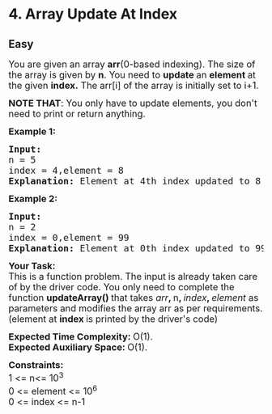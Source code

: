 # 4. Array Update At Index
## Easy 
<div class="problem-statement">
                <p></p><p><span style="font-size:18px">You are given an array <strong>arr</strong>(0-based indexing). The size of the array is given by <strong>n</strong>. You need to <strong>update </strong>an <strong>element</strong><strong>&nbsp;</strong>at the given <strong>index.</strong> The arr[i] of the array is initially set to i+1.</span></p>

<p><span style="font-size:18px"><strong>NOTE THAT</strong>: You only have to update elements, you don't need to print or return anything.&nbsp;</span></p>

<p><span style="font-size:18px"><strong>Example 1:</strong></span></p>

<pre><span style="font-size:18px"><strong>Input:
</strong>n = 5
index = 4,element = 8
<strong>Explanation: </strong>Element at 4th index updated to 8</span>
</pre>

<p><span style="font-size:18px"><strong>Example 2:</strong></span></p>

<pre><span style="font-size:18px"><strong>Input:
</strong>n = 2
index = 0,element = 99
<strong>Explanation: </strong>Element at 0th index updated to 99</span></pre>

<p><strong><span style="font-size:18px">Your Task:</span></strong><br>
<span style="font-size:18px">This is a function problem. The input is already taken care of by the driver code. You only need to complete the function <strong>updateArray() </strong>that takes <em>arr</em><strong>, </strong>n<strong>, </strong><em>index</em><strong>, </strong><em>element</em> as parameters and modifies the array arr as per requirements. (element at&nbsp;<strong>index&nbsp;</strong>is printed by the driver's code)</span></p>

<p><span style="font-size:18px"><strong>Expected Time Complexity:&nbsp;</strong>O(1).<br>
<strong>Expected Auxiliary Space:&nbsp;</strong>O(1).</span></p>

<p><strong><span style="font-size:18px">Constraints:</span></strong><br>
<span style="font-size:18px">1 &lt;= n&lt;= 10<sup>3</sup><br>
0 &lt;= element &lt;= 10<sup>6</sup><br>
0 &lt;= index &lt;= n-1</span></p>
 <p></p>
            </div>